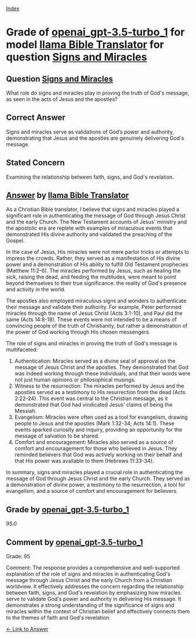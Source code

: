 
[Index](../../../../index.md)
# Grade of [openai_gpt-3.5-turbo_1](../../../grading_models/openai_gpt-3.5-turbo_1.md) for model [llama Bible Translator](../../../answering_models/llama_Bible_Translator.md) for question [Signs and Miracles](../../../questions/Signs_and_Miracles.md)

## Question [Signs and Miracles](../../../questions/Signs_and_Miracles.md)
What role do signs and miracles play in proving the truth of God's message, as seen in the acts of Jesus and the apostles?

## Correct Answer
Signs and miracles serve as validations of God’s power and authority, demonstrating that Jesus and the apostles are genuinely delivering God's message.

## Stated Concern
Examining the relationship between faith, signs, and God's revelation.

## [Answer](../Signs_and_Miracles.md) by [llama Bible Translator](../../../answering_models/llama_Bible_Translator.md)
As a Christian Bible translator, I believe that signs and miracles played a significant role in authenticating the message of God through Jesus Christ and the early Church. The New Testament accounts of Jesus' ministry and the apostolic era are replete with examples of miraculous events that demonstrated His divine authority and validated the preaching of the Gospel.

In the case of Jesus, His miracles were not mere parlor tricks or attempts to impress the crowds. Rather, they served as a manifestation of His divine power and a demonstration of His ability to fulfill Old Testament prophecies (Matthew 11:2-6). The miracles performed by Jesus, such as healing the sick, raising the dead, and feeding the multitudes, were meant to point beyond themselves to their true significance: the reality of God's presence and activity in the world.

The apostles also employed miraculous signs and wonders to authenticate their message and validate their authority. For example, Peter performed miracles through the name of Jesus Christ (Acts 3:1-10), and Paul did the same (Acts 14:8-18). These events were not intended to be a means of convincing people of the truth of Christianity, but rather a demonstration of the power of God working through His chosen messengers.

The role of signs and miracles in proving the truth of God's message is multifaceted:

1. Authentication: Miracles served as a divine seal of approval on the message of Jesus Christ and the apostles. They demonstrated that God was indeed working through these individuals, and that their words were not just human opinions or philosophical musings.
2. Witness to the resurrection: The miracles performed by Jesus and the apostles served as a testimony to His resurrection from the dead (Acts 2:22-24). This event was central to the Christian message, as it demonstrated that God had vindicated Jesus' claims of being the Messiah.
3. Evangelism: Miracles were often used as a tool for evangelism, drawing people to Jesus and the apostles (Mark 1:32-34; Acts 14:1). These events sparked curiosity and inquiry, providing an opportunity for the message of salvation to be shared.
4. Comfort and encouragement: Miracles also served as a source of comfort and encouragement for those who believed in Jesus. They reminded believers that God was actively working on their behalf and that His power was available to them (Hebrews 11:33-34).

In summary, signs and miracles played a crucial role in authenticating the message of God through Jesus Christ and the early Church. They served as a demonstration of divine power, a testimony to the resurrection, a tool for evangelism, and a source of comfort and encouragement for believers.

## Grade by [openai_gpt-3.5-turbo_1](../../../grading_models/openai_gpt-3.5-turbo_1.md)
95.0

## Comment by [openai_gpt-3.5-turbo_1](../../../grading_models/openai_gpt-3.5-turbo_1.md)
Grade: 95

Comment: The response provides a comprehensive and well-supported explanation of the role of signs and miracles in authenticating God's message through Jesus Christ and the early Church from a Christian worldview. It effectively addresses the concern regarding the relationship between faith, signs, and God's revelation by emphasizing how miracles serve to validate God's power and authority in delivering His message. It demonstrates a strong understanding of the significance of signs and miracles within the context of Christian belief and effectively connects them to the themes of faith and God's revelation.

[&lt;- Link to Answer](../Signs_and_Miracles.md)
